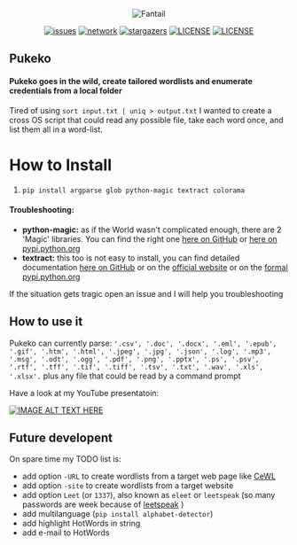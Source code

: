 <p align="center">
<img alt="Fantail" src="http://www.gisbornespecials.co.nz/assets/ZOO/ZOO-Pukeko-800461.jpg" />
<p align="center">
<a href="https://github.com/francesco1119/Fantail/issues"><img alt="issues" src="https://img.shields.io/github/issues/francesco1119/Fantail.svg"></a>
<a href="https://github.com/francesco1119/Fantail/network"><img alt="network" src="https://img.shields.io/github/forks/francesco1119/Fantail.svg"></a>
<a href="https://github.com/francesco1119/Fantail/stargazers"><img alt="stargazers" src="https://img.shields.io/github/stars/francesco1119/Fantail.svg"></a>
<a href="https://github.com/francesco1119/Fantail/blob/master/LICENSE"><img alt="LICENSE" src="https://img.shields.io/github/license/francesco1119/Fantail.svg"></a>
<a href="https://github.com/francesco1119/Fantail"><img alt="LICENSE" src="https://img.shields.io/pypi/pyversions/Fantail.svg"></a>
</p>
</p>

## Pukeko
#### Pukeko goes in the wild, create tailored wordlists and enumerate credentials from a local folder

Tired of using `sort input.txt | uniq > output.txt` I wanted to create a cross OS script that could read any possible file, take each word once, and list them all in a word-list. 

How to Install
======

1) `pip install argparse glob python-magic textract colorama`

#### Troubleshooting:

- **python-magic:** as if the World wasn't complicated enough, there are 2 'Magic' libraries. You can find the right one [here on GitHub](https://github.com/ahupp/python-magic) or [here on pypi.python.org](https://pypi.python.org/pypi/python-magic/)
- **textract:** this too is not easy to install, you can find detailed documentation [here on GitHub](https://github.com/deanmalmgren/textract) or on the [official website](https://textract.readthedocs.io/en/stable/index.html) or on the [formal pypi.python.org](https://pypi.python.org/pypi/textract) 

If the situation gets tragic open an issue and I will help you troubleshooting 

How to use it 
------

Pukeko can currently parse: `'.csv', '.doc', '.docx', '.eml', '.epub', '.gif', '.htm', '.html', '.jpeg', '.jpg', '.json', '.log', '.mp3', '.msg', '.odt', '.ogg', '.pdf', '.png', '.pptx', '.ps', '.psv', '.rtf', '.tff', '.tif', '.tiff', '.tsv', '.txt', '.wav', '.xls', '.xlsx'.` plus any file that could be read by a command prompt

Have a look at my YouTube presentatoin:

[![IMAGE ALT TEXT HERE](https://github.com/francesco1119/Pukeko/blob/master/Capture.PNG?raw=true)](https://youtu.be/CD1zNNGDrUQ)

Future developent
------
On spare time my TODO list is:

* add option `-URL` to create wordlists from a target web page like [CeWL](https://github.com/digininja/CeWL)
* add option `-site` to create wordlists from a target website
* add option `Leet` (or `1337`), also known as `eleet` or `leetspeak` (so many passwords are week because of  [leetspeak](https://optimwise.com/passwords-with-simple-character-substitution-are-weak/) )
* add multilanguage (`pip install alphabet-detector`)
* add highlight HotWords in string
* add e-mail to HotWords

